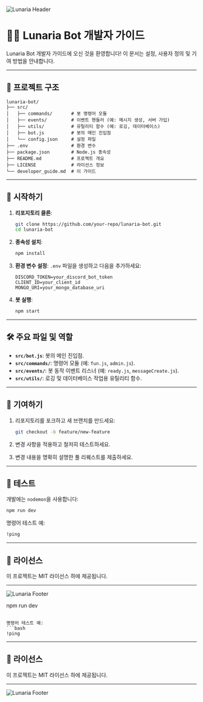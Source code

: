 ![Lunaria Header](https://capsule-render.vercel.app/api?type=waving&color=gradient&text=Lunaria&fontSize=40&fontAlign=50&fontAlignY=50&desc=Developer%20Guide&descAlign=70&descAlignY=60&height=200)

# 👨‍💻 Lunaria Bot 개발자 가이드

Lunaria Bot 개발자 가이드에 오신 것을 환영합니다! 이 문서는 설정, 사용자 정의 및 기여 방법을 안내합니다.

---

## 📂 **프로젝트 구조**
```plaintext
lunaria-bot/
├── src/
│   ├── commands/       # 봇 명령어 모듈
│   ├── events/         # 이벤트 핸들러 (예: 메시지 생성, 서버 가입)
│   ├── utils/          # 유틸리티 함수 (예: 로깅, 데이터베이스)
│   ├── bot.js          # 봇의 메인 진입점
│   └── config.json     # 설정 파일
├── .env                # 환경 변수
├── package.json        # Node.js 종속성
├── README.md           # 프로젝트 개요
├── LICENSE             # 라이선스 정보
└── developer_guide.md  # 이 가이드
```

---

## 🚀 **시작하기**

1. **리포지토리 클론**:
   ```bash
   git clone https://github.com/your-repo/lunaria-bot.git
   cd lunaria-bot
   ```

2. **종속성 설치**:
   ```bash
   npm install
   ```

3. **환경 변수 설정**:
   `.env` 파일을 생성하고 다음을 추가하세요:
   ```plaintext
   DISCORD_TOKEN=your_discord_bot_token
   CLIENT_ID=your_client_id
   MONGO_URI=your_mongo_database_uri
   ```

4. **봇 실행**:
   ```bash
   npm start
   ```

---

## 🛠️ **주요 파일 및 역할**

- **`src/bot.js`**: 봇의 메인 진입점.
- **`src/commands/`**: 명령어 모듈 (예: `fun.js`, `admin.js`).
- **`src/events/`**: 봇 동작 이벤트 리스너 (예: `ready.js`, `messageCreate.js`).
- **`src/utils/`**: 로깅 및 데이터베이스 작업용 유틸리티 함수.

---

## 🌟 **기여하기**

1. 리포지토리를 포크하고 새 브랜치를 만드세요:
   ```bash
   git checkout -b feature/new-feature
   ```

2. 변경 사항을 적용하고 철저히 테스트하세요.

3. 변경 내용을 명확히 설명한 풀 리퀘스트를 제출하세요.

---

## 🧪 **테스트**

개발에는 `nodemon`을 사용합니다:
```bash
npm run dev
```

명령어 테스트 예:
```bash
!ping
```

---

## 📜 **라이선스**
이 프로젝트는 MIT 라이선스 하에 제공됩니다.

---

![Lunaria Footer](https://capsule-render.vercel.app/api?type=waving&color=gradient&height=100&section=footer)

npm run dev
```

명령어 테스트 예:
```bash
!ping
```

---

## 📜 **라이선스**
이 프로젝트는 MIT 라이선스 하에 제공됩니다.

---

![Lunaria Footer](https://capsule-render.vercel.app/api?type=waving&color=gradient&height=100&section=footer)
